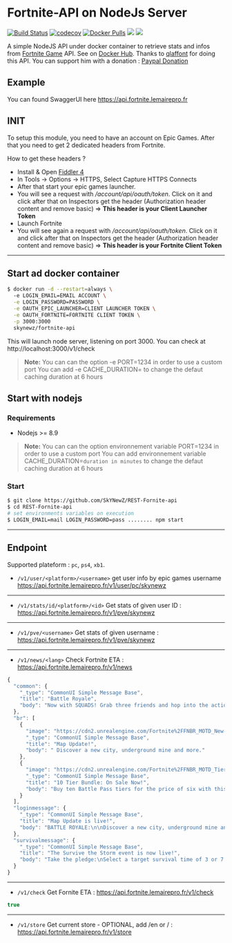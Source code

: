 # Fortnite-API on NodeJs Server
[![Build Status](https://travis-ci.org/SkYNewZ/REST-Fornite-api.svg?branch=master)](https://travis-ci.org/SkYNewZ/REST-Fornite-api)
[![codecov](https://codecov.io/gh/SkYNewZ/REST-Fornite-api/branch/master/graph/badge.svg)](https://codecov.io/gh/SkYNewZ/REST-Fornite-api)
[![Docker Pulls](https://img.shields.io/docker/pulls/skynewz/fortnite-api.svg)](https://hub.docker.com/r/skynewz/fortnite-api/)
[![](https://images.microbadger.com/badges/image/skynewz/fortnite-api.svg)](https://microbadger.com/images/skynewz/fortnite-api "Get your own image badge on microbadger.com")
[![](https://images.microbadger.com/badges/version/skynewz/fortnite-api.svg)](https://microbadger.com/images/skynewz/fortnite-api "Get your own version badge on microbadger.com")

A simple NodeJS API under docker container to retrieve stats and infos from [Fortnite Game](https://www.epicgames.com/fortnite/fr/home) API.
See on [Docker Hub](https://hub.docker.com/r/skynewz/fortnite-api/).
Thanks to [qlaffont](https://github.com/qlaffont/fortnite-api) for doing this API. You can support him with a donation : [Paypal Donation](https://www.paypal.me/qlaffont)

## Example
You can found SwaggerUI here https://api.fortnite.lemairepro.fr

## INIT
To setup this module, you need to have an account on Epic Games. After that you need to get 2 dedicated headers from Fortnite.

How to get these headers ?
- Install & Open [Fiddler 4](https://www.telerik.com/download/fiddler)
- In Tools -> Options -> HTTPS, Select Capture HTTPS Connects
- After that start your epic games launcher.
- You will see a request with */account/api/oauth/token*. Click on it and click after that on Inspectors get the header (Authorization header content and remove basic) => **This header is your Client Launcher Token**
- Launch Fortnite
- You will see again a request with */account/api/oauth/token*. Click on it and click after that on Inspectors get the header (Authorization header content and remove basic) => **This header is your Fortnite Client Token**

--------

## Start ad docker container
```bash
$ docker run -d --restart=always \     
  -e LOGIN_EMAIL=EMAIL ACCOUNT \
  -e LOGIN_PASSWORD=PASSWORD \
  -e OAUTH_EPIC_LAUNCHER=CLIENT LAUNCHER TOKEN \
  -e OAUTH_FORTNITE=FORTNITE CLIENT TOKEN \
  -p 3000:3000
  skynewz/fortnite-api
```
This will launch node server, listening on port 3000. You can check at http://localhost:3000/v1/check

> **Note:**
> You can can the option -e PORT=1234 in order to use a custom port
> You can add -e CACHE_DURATION=<duration in minutes> to change the defaut caching duration at 6 hours

## Start with nodejs
### Requirements
* Nodejs >= 8.9
> **Note:**
> You can can the option environnement variable PORT=1234 in order to use a custom port
> You can add environnement variable CACHE_DURATION=`duration in minutes` to change the defaut caching duration at 6 hours

### Start
```bash
$ git clone https://github.com/SkYNewZ/REST-Fornite-api
$ cd REST-Fornite-api
# set environments variables on execution
$ LOGIN_EMAIL=mail LOGIN_PASSWORD=pass ........ npm start
```

--------

## Endpoint
Supported plateform : `pc`, `ps4`, `xb1`.

- `/v1/user/<platform>/<username>` get user info by epic games username
https://api.fortnite.lemairepro.fr/v1/user/pc/skynewz
---

- `/v1/stats/id/<platform>/<id>` Get stats of given user ID : https://api.fortnite.lemairepro.fr/v1/pve/skynewz
---

- `/v1/pve/<username>` Get stats of given username : https://api.fortnite.lemairepro.fr/v1/pve/skynewz
---

- `/v1/news/<lang>` Check Fortnite ETA : https://api.fortnite.lemairepro.fr/v1/news
```js
{
  "common": {
    "_type": "CommonUI Simple Message Base",
    "title": "Battle Royale",
    "body": "Now with SQUADS! Grab three friends and hop into the action. \n\nRemember - Squads are here! Teaming in solo play is still unfair to others and is a bannable offense."
  },
  "br": [
    {
      "image": "https://cdn2.unrealengine.com/Fortnite%2FFNBR_MOTD_New-POI-256x256-589475a047855266499cf9aac03782fe868bf3f1.png",
      "_type": "CommonUI Simple Message Base",
      "title": "Map Update!",
      "body": " Discover a new city, underground mine and more."
    },
    {
      "image": "https://cdn2.unrealengine.com/Fortnite%2FFNBR_MOTD_TierBundle-256x256-d64ea9edadbcd75714b5e9c1fc578b547d22238b.png",
      "_type": "CommonUI Simple Message Base",
      "title": "10 Tier Bundle: On Sale Now!",
      "body": "Buy ten Battle Pass tiers for the price of six with this limited time bundle. "
    }
  ],
  "loginmessage": {
    "_type": "CommonUI Simple Message Base",
    "title": "Map Update is live!",
    "body": "BATTLE ROYALE:\n\nDiscover a new city, underground mine and more.\n\nBATTLE PASS BUNDLE:\n\nBuy ten Battle Pass tiers for the price of six in the item shop. On sale now for a limited time!\n\nSAVE THE WORLD: \n\nHelp Ray bring holiday cheer to this husk-ridden world for the last week of the holiday event.\n"
  },
  "survivalmessage": {
    "_type": "CommonUI Simple Message Base",
    "title": "The Survive the Storm event is now live!",
    "body": "Take the pledge:\nSelect a target survival time of 3 or 7 nights.\n\nSend Feedback:\nSurvive the Storm is still in development. We’d love to hear what you think."
  }
}
```
---

- `/v1/check` Get Fornite ETA : https://api.fortnite.lemairepro.fr/v1/check
```js
true
```
---

- `/v1/store` Get current store - OPTIONAL, add /en or /<language code> : https://api.fortnite.lemairepro.fr/v1/store
